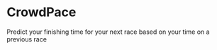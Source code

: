 CrowdPace
=========

Predict your finishing time for your next race based on your time on a previous race
